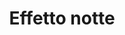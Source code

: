 ---
layout: post
title: Effetto notte
director: François Truffaut
year: 1973
cover: https://images.mubicdn.net/images/film/1873/cache-31717-1546524032/image-w1280.jpg
imdb_id: tt0070460
---
